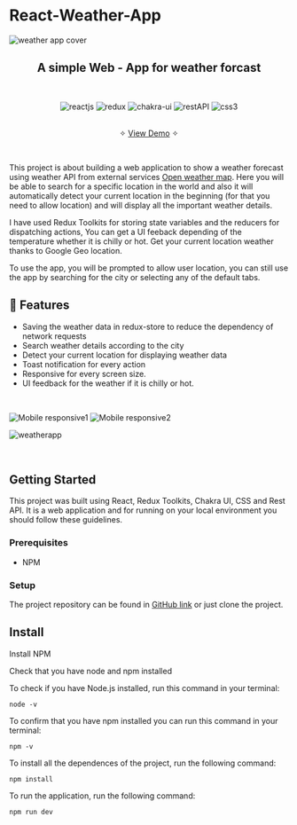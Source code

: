 # React-Weather-App
 
![weather app cover](https://user-images.githubusercontent.com/82367609/177977480-68dc9015-8668-4843-9dd2-5a9f67b3650c.png)

<h2 align="center">A simple Web - App for weather forcast</h2>    

<br />
<p align="center">
    <img src="https://img.shields.io/badge/React-20232A?style=for-the-badge&logo=react&logoColor=61DAFB" alt="reactjs" />
    <img src="https://img.shields.io/badge/Redux-593D88?style=for-the-badge&logo=redux&logoColor=white" alt="redux" />
    <img src="https://img.shields.io/badge/Chakra%20UI-3bc7bd?style=for-the-badge&logo=chakraui&logoColor=white" alt="chakra-ui"/>
    <img src="https://img.shields.io/badge/Rest_API-02303A?style=for-the-badge&logo=react-router&logoColor=white" alt="restAPI"/>
    <img src="https://img.shields.io/badge/CSS3-1572B6?style=for-the-badge&logo=css3&logoColor=white" alt="css3"/>     
</p>
   
    
  <p align="center"> 
    <br />&#10023;
    <a href="https://sayak-weather-app.vercel.app/">View Demo</a>   &#10023;  
  </p>

<br/>


This project is about building a web application to show a weather forecast using weather API from external services [Open weather map](https://openweathermap.org/). Here you will be able to search for a specific location in the world and also it will automatically detect your current location in the beginning (for that you need to allow location) and will display all the important weather details.

I have used Redux Toolkits for storing state variables and the reducers for dispatching actions, You can get a UI feeback depending of the temperature whether it is chilly or hot. Get your current location weather thanks to Google Geo location.

To use the app, you will be prompted to allow user location, you can still use the app by searching for the city or selecting any of the default tabs.


## 🚀 Features
- Saving the weather data in redux-store to reduce the dependency of network requests
- Search weather details according to the city
- Detect your current location for displaying weather data
- Toast notification for every action
- Responsive for every screen size.
- UI feedback for the weather if it is chilly or hot.

<br/>

![Mobile responsive1](https://user-images.githubusercontent.com/82367609/177978968-7e099ab0-76fc-4222-a16f-8bc414de80c0.png)
![Mobile responsive2](https://user-images.githubusercontent.com/82367609/177979902-b02e39b4-7288-4509-99c4-e21ac19cc078.png)


![weatherapp](https://user-images.githubusercontent.com/82367609/177978232-4d6a5dd1-3b36-4ca0-b2cd-ebd988668816.png)

<br />


## Getting Started

This project was built using React, Redux Toolkits, Chakra UI, CSS and Rest API. It is a web application and for running on your local environment you should follow these guidelines.

### Prerequisites

- NPM 

### Setup


The project repository can be found in [GitHub link](https://github.com/Medusa-Gitty/React-Weather-App) or just clone the project. 

## Install

Install NPM

Check that you have node and npm installed

To check if you have Node.js installed, run this command in your terminal:


```
node -v
```

To confirm that you have npm installed you can run this command in your terminal:


```
npm -v
```


To install all the dependences of the project, run the following command:


```
npm install
```


To run the application, run the following command:

```
npm run dev
```

